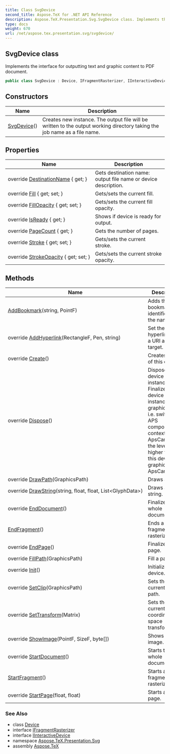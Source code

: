 ```yaml
---
title: Class SvgDevice
second_title: Aspose.TeX for .NET API Reference
description: Aspose.TeX.Presentation.Svg.SvgDevice class. Implements the interface for outputting text and graphic content to PDF document
type: docs
weight: 670
url: /net/aspose.tex.presentation.svg/svgdevice/
---
```

## SvgDevice class

Implements the interface for outputting text and graphic content to PDF document.

```csharp
public class SvgDevice : Device, IFragmentRasterizer, IInteractiveDevice
```

## Constructors

| Name | Description |
| --- | --- |
| [SvgDevice](svgdevice/)() | Creates new instance. The output file will be written to the output working directory taking the job name as a file name. |

## Properties

| Name | Description |
| --- | --- |
| override [DestinationName](../../aspose.tex.presentation.svg/svgdevice/destinationname/) { get; } | Gets destination name: output file name or device description. |
| override [Fill](../../aspose.tex.presentation.svg/svgdevice/fill/) { get; set; } | Gets/sets the current fill. |
| override [FillOpacity](../../aspose.tex.presentation.svg/svgdevice/fillopacity/) { get; set; } | Gets/sets the current fill opacity. |
| override [IsReady](../../aspose.tex.presentation.svg/svgdevice/isready/) { get; } | Shows if device is ready for output. |
| override [PageCount](../../aspose.tex.presentation.svg/svgdevice/pagecount/) { get; } | Gets the number of pages. |
| override [Stroke](../../aspose.tex.presentation.svg/svgdevice/stroke/) { get; set; } | Gets/sets the current stroke. |
| override [StrokeOpacity](../../aspose.tex.presentation.svg/svgdevice/strokeopacity/) { get; set; } | Gets/sets the current stroke opacity. |

## Methods

| Name | Description |
| --- | --- |
| [AddBookmark](../../aspose.tex.presentation.svg/svgdevice/addbookmark/)(string, PointF) | Adds the bookmark identified by the name. |
| override [AddHyperlink](../../aspose.tex.presentation.svg/svgdevice/addhyperlink/)(RectangleF, Pen, string) | Set the hyperlink with a URI as its target. |
| override [Create](../../aspose.tex.presentation.svg/svgdevice/create/)() | Creates a copy of this device. |
| override [Dispose](../../aspose.tex.presentation.svg/svgdevice/dispose/)() | Disposes this device instance. Finalizes this device instance graphics state, i.e. switches APS composing context to the ApsCanvas of the level higher then this device's graphics state ApsCanvas. |
| override [DrawPath](../../aspose.tex.presentation.svg/svgdevice/drawpath/)(GraphicsPath) | Draws a path. |
| override [DrawString](../../aspose.tex.presentation.svg/svgdevice/drawstring/)(string, float, float, List&lt;GlyphData&gt;) | Draws a text string. |
| override [EndDocument](../../aspose.tex.presentation.svg/svgdevice/enddocument/)() | Finalizes the whole document. |
| [EndFragment](../../aspose.tex.presentation.svg/svgdevice/endfragment/)() | Ends a fragment to rasterize. |
| override [EndPage](../../aspose.tex.presentation.svg/svgdevice/endpage/)() | Finalizes a page. |
| override [FillPath](../../aspose.tex.presentation.svg/svgdevice/fillpath/)(GraphicsPath) | Fill a path. |
| override [Init](../../aspose.tex.presentation.svg/svgdevice/init/)() | Initializes device. |
| override [SetClip](../../aspose.tex.presentation.svg/svgdevice/setclip/)(GraphicsPath) | Sets the current clip path. |
| override [SetTransform](../../aspose.tex.presentation.svg/svgdevice/settransform/)(Matrix) | Sets the current coordinate space transformation. |
| override [ShowImage](../../aspose.tex.presentation.svg/svgdevice/showimage/)(PointF, SizeF, byte[]) | Shows a raster image. |
| override [StartDocument](../../aspose.tex.presentation.svg/svgdevice/startdocument/)() | Starts the whole document. |
| [StartFragment](../../aspose.tex.presentation.svg/svgdevice/startfragment/)() | Starts a fragment to rasterize. |
| override [StartPage](../../aspose.tex.presentation.svg/svgdevice/startpage/)(float, float) | Starts a new page. |

### See Also

* class [Device](../../aspose.tex.presentation/device/)
* interface [IFragmentRasterizer](../../aspose.tex.presentation/ifragmentrasterizer/)
* interface [IInteractiveDevice](../../aspose.tex.presentation/iinteractivedevice/)
* namespace [Aspose.TeX.Presentation.Svg](../../aspose.tex.presentation.svg/)
* assembly [Aspose.TeX](../../)


